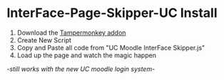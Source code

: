 # InterFace-Page-Skipper-UC Install
<ol>
  <li>Download the <a href="http://tampermonkey.net/index.php?ext=dhdg">Tampermonkey addon</a></li>

  <li>Create New Script</li>

  <li>Copy and Paste all code from "UC Moodle InterFace Skipper.js"</li>

  <li>Load up the page and watch the magic happen</li>
</ol>

*-still works with the new UC moodle login system-*
